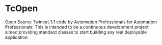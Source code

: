 # TcOpen
Open Source Twincat 3.1 code by Automation Professionals for Automation Professionals.  This is intended to be a continuous development project aimed providing standard classes to start building any real deployable application.
